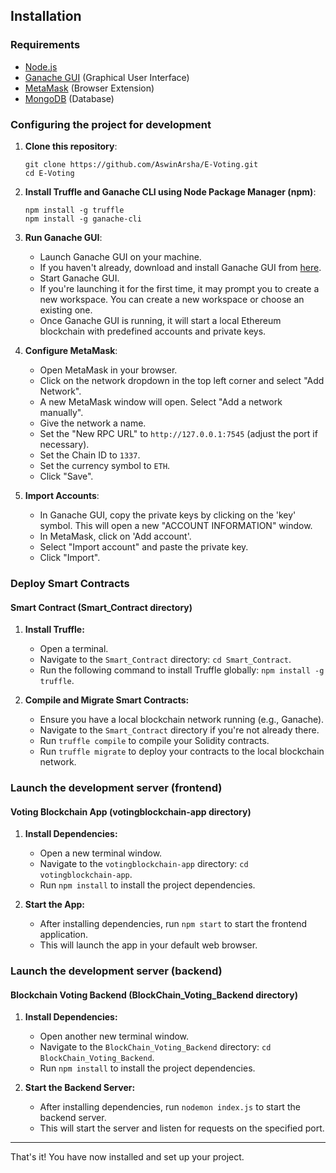 ## Installation

### Requirements

- [Node.js](https://nodejs.org/en/download/)
- [Ganache GUI](https://trufflesuite.com/ganache/) (Graphical User Interface)
- [MetaMask](https://metamask.io/download) (Browser Extension)
- [MongoDB](https://www.mongodb.com/try/download/community) (Database)

### Configuring the project for development

1. **Clone this repository**:
   ```shell
   git clone https://github.com/AswinArsha/E-Voting.git
   cd E-Voting
   ```

2. **Install Truffle and Ganache CLI using Node Package Manager (npm)**:
   ```shell
   npm install -g truffle
   npm install -g ganache-cli
   ```

3. **Run Ganache GUI**:  
   - Launch Ganache GUI on your machine. 
   - If you haven't already, download and install Ganache GUI from [here](https://trufflesuite.com/ganache/).
   - Start Ganache GUI. 
   - If you're launching it for the first time, it may prompt you to create a new workspace. You can create a new workspace or choose an existing one.
   - Once Ganache GUI is running, it will start a local Ethereum blockchain with predefined accounts and private keys.

4. **Configure MetaMask**:
   - Open MetaMask in your browser.
   - Click on the network dropdown in the top left corner and select "Add Network".
   - A new MetaMask window will open. Select "Add a network manually".
   - Give the network a name.
   - Set the "New RPC URL" to `http://127.0.0.1:7545` (adjust the port if necessary).
   - Set the Chain ID to `1337`.
   - Set the currency symbol to `ETH`.
   - Click "Save".

5. **Import Accounts**:
   - In Ganache GUI, copy the private keys by clicking on the 'key' symbol. This will open a new "ACCOUNT INFORMATION" window.
   - In MetaMask, click on 'Add account'.
   - Select "Import account" and paste the private key.
   - Click "Import".

### Deploy Smart Contracts

#### Smart Contract (Smart_Contract directory)

1. **Install Truffle:**
   - Open a terminal.
   - Navigate to the `Smart_Contract` directory: `cd Smart_Contract`.
   - Run the following command to install Truffle globally: `npm install -g truffle`.

2. **Compile and Migrate Smart Contracts:**
   - Ensure you have a local blockchain network running (e.g., Ganache).
   - Navigate to the `Smart_Contract` directory if you're not already there.
   - Run `truffle compile` to compile your Solidity contracts.
   - Run `truffle migrate` to deploy your contracts to the local blockchain network.

### Launch the development server (frontend)

#### Voting Blockchain App (votingblockchain-app directory)

1. **Install Dependencies:**
   - Open a new terminal window.
   - Navigate to the `votingblockchain-app` directory: `cd votingblockchain-app`.
   - Run `npm install` to install the project dependencies.

2. **Start the App:**
   - After installing dependencies, run `npm start` to start the frontend application.
   - This will launch the app in your default web browser.

### Launch the development server (backend)

#### Blockchain Voting Backend (BlockChain_Voting_Backend directory)

1. **Install Dependencies:**
   - Open another new terminal window.
   - Navigate to the `BlockChain_Voting_Backend` directory: `cd BlockChain_Voting_Backend`.
   - Run `npm install` to install the project dependencies.

2. **Start the Backend Server:**
   - After installing dependencies, run `nodemon index.js` to start the backend server.
   - This will start the server and listen for requests on the specified port.

---

That's it! You have now installed and set up your project.
